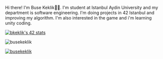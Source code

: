 Hi there! I'm Buse Keklik🖐🏻. I'm student at Istanbul Aydin University and my department is software engineering. I'm doing projects in 42 Istanbul and improving my algorithm. I'm also interested in the game and i'm learning unity coding.

[![bkeklik's 42 stats](https://badge42.vercel.app/api/v2/cl5n4c7tx013608ld0th7afn2/stats?cursusId=21&coalitionId=227)](https://github.com/JaeSeoKim/badge42)


![busekeklik](https://visitor-badge.laobi.icu/badge?page_id=busekeklik.busekeklik)

[![busekeklik](https://img.shields.io/badge/-busekeklik-blue?style=flat-square&logo=Linkedin&logoColor=white&link=https://www.linkedin.com/in/busekeklik/)](https://www.linkedin.com/in/busekeklik/)
